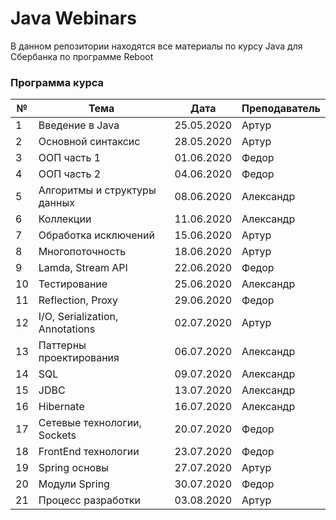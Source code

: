 # Java Webinars #

В данном репозитории находятся все материалы по курсу Java для Сбербанка по программе Reboot

### Программа курса ###

| №  | Тема                            | Дата         | Преподаватель |
|----|---------------------------------|--------------|---------------|
| 1  | Введение в Java                 | 25\.05\.2020 | Артур         |
| 2  | Основной синтаксис              | 28\.05\.2020 | Артур         |
| 3  | ООП часть 1                     | 01\.06\.2020 | Федор         |
| 4  | ООП часть 2                     | 04\.06\.2020 | Федор         |
| 5  | Алгоритмы и структуры данных    | 08\.06\.2020 | Александр     |
| 6  | Коллекции                       | 11\.06\.2020 | Александр     |
| 7  | Обработка исключений            | 15\.06\.2020 | Артур         |
| 8  | Многопоточность                 | 18\.06\.2020 | Артур         |
| 9  | Lamda, Stream API               | 22\.06\.2020 | Федор         |
| 10 | Тестирование                    | 25\.06\.2020 | Александр     |
| 11 | Reflection, Proxy               | 29\.06\.2020 | Федор         |
| 12 | I/O, Serialization, Annotations | 02\.07\.2020 | Артур         |
| 13 | Паттерны проектирования         | 06\.07\.2020 | Александр     |
| 14 | SQL                             | 09\.07\.2020 | Александр     |
| 15 | JDBC                            | 13\.07\.2020 | Александр     |
| 16 | Hibernate                       | 16\.07\.2020 | Александр     |
| 17 | Сетевые технологии, Sockets     | 20\.07\.2020 | Федор         |
| 18 | FrontEnd технологии             | 23\.07\.2020 | Федор         |
| 19 | Spring основы                   | 27\.07\.2020 | Артур         |
| 20 | Модули Spring                   | 30\.07\.2020 | Федор         |
| 21 | Процесс разработки              | 03\.08\.2020 | Артур         |
